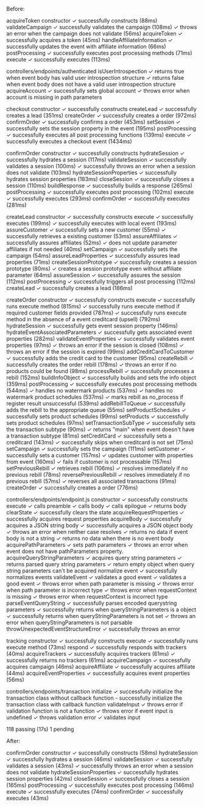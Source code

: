 Before:

  acquireToken
    constructor
      ✓ successfully constructs (88ms)
    validateCampaign
      ✓ successfully validates the campaign (108ms)
      ✓ throws an error when the campaign does not validate (56ms)
    acquireToken
      ✓ successfully acquires a token (45ms)
    handleAffiliateInformation
      ✓ successfully updates the event with affiliate information (66ms)
    postProcessing
      ✓ successfully executes post processing methods (71ms)
    execute
      ✓ successfully executes (113ms)

  controllers/endpoints/authenticated
    isUserIntrospection
      ✓ returns true when event body has valid user introspection structure
      ✓ returns false when event body does not have a valid user introspection structure
    acquireAccount
      ✓ successfully sets global account
      ✓ throws error when account is missing in path parameters

  checkout
    constructor
      ✓ successfully constructs
    createLead
      ✓ successfully creates a lead (351ms)
    createOrder
      ✓ successfully creates a order (972ms)
    confirmOrder
      ✓ successfully confirms a order (453ms)
    setSession
      ✓ successfully sets the session property in the event (195ms)
    postProcessing
      ✓ successfully executes all post processing functions (139ms)
    execute
      ✓ successfully executes a checkout event (1434ms)

  confirmOrder
    constructor
      ✓ successfully constructs
    hydrateSession
      ✓ successfully hydrates a session (117ms)
    validateSession
      ✓ successfully validates a session (100ms)
      ✓ successfully throws an error when a session does not validate (103ms)
    hydrateSessionProperties
      ✓ successfully hydrates session properties (183ms)
    closeSession
      ✓ successfully closes a session (110ms)
    buildResponse
      ✓ successfully builds a response (265ms)
    postProcessing
      ✓ successfully executes post processing (102ms)
    execute
      ✓ successfully executes (293ms)
    confirmOrder
      ✓ successfully executes (281ms)

  createLead
    constructor
      ✓ successfully constructs
    execute
      ✓ successfully executes (199ms)
      ✓ successfully executes with local event (193ms)
    assureCustomer
      ✓ successfully sets a new customer (55ms)
      ✓ successfully retrieves a existing customer (53ms)
    assureAffiliates
      ✓ successfully assures affiliates (52ms)
      ✓ does not update parameter affiliates if not needed (40ms)
    setCampaign
      ✓ successfully sets the campaign (54ms)
    assureLeadProperties
      ✓ successfully assures lead properties (71ms)
    createSessionPrototype
      ✓ successfully creates a session prototype (80ms)
      ✓ creates a session prototype even without affiliate parameter (64ms)
    assureSession
      ✓ successfully assures the session (112ms)
    postProcessing
      ✓ successfully triggers all post processing (112ms)
    createLead
      ✓ successfully creates a lead (186ms)

  createOrder
    constructor
      ✓ successfully constructs
    execute
      ✓ successfully runs execute method (815ms)
      ✓ successfully runs execute method if required customer fields provided (787ms)
      ✓ successfully runs execute method in the absence of a event creditcard (upsell) (792ms)
    hydrateSession
      ✓ successfully gets event session property (146ms)
    hydrateEventAssociatedParameters
      ✓ successfully gets associated event properties (282ms)
    validateEventProperties
      ✓ successfully validates event properties (97ms)
      ✓ throws an error if the session is closed (108ms)
      ✓ throws an error if the session is expired (99ms)
    addCreditCardToCustomer
      ✓ successfully adds the credit card to the customer (95ms)
    createRebill
      ✓ successfully creates the order rebill (178ms)
      ✓ throws an error if no products could be found (98ms)
    processRebill
      ✓ successfully processes a rebill (152ms)
    buildInfoObject
      ✓ successfully builds and sets the info object (359ms)
    postProcessing
      ✓ successfully executes post processing methods (544ms)
      ✓ handles no watermark products (537ms)
      ✓ handles no watermark product schedules (537ms)
      ✓ marks rebill as no_process if register result unsuccessful (539ms)
    addRebillToQueue
      ✓ successfully adds the rebill to the appropriate queue (55ms)
    setProductSchedules
      ✓ successfully sets product schedules (99ms)
    setProducts
      ✓ successfully sets product schedules (97ms)
    setTransactionSubType
      ✓ successfully sets the transaction subtype (90ms)
      ✓ returns "main" when event doesn't have a transaction subtype (81ms)
    setCreditCard
      ✓ successfully sets a creditcard (143ms)
      ✓ successfully skips when creditcard is not set (75ms)
    setCampaign
      ✓ successfully sets the campaign (111ms)
    setCustomer
      ✓ successfully sets a customer (157ms)
      ✓ updates customer with properties from event (160ms)
      ✓ fails if customer is not processable (157ms)
    setPreviousRebill
      ✓ retrieves rebill (106ms)
      ✓ resolves immediately if no previous rebill (78ms)
    reversePreviousRebill
      ✓ resolves immediately if no previous rebill (57ms)
      ✓ reverses all associated transactions (91ms)
    createOrder
      ✓ successfully creates a order (776ms)

  controllers/endpoints/endpoint.js
    constructor
      ✓ successfully constructs
    execute
      ✓ calls preamble
      ✓ calls body
      ✓ calls epilogue
      ✓ returns body
    clearState
      ✓ successfully clears the state
    acquireRequestProperties
      ✓ successfully acquires request properties
    acquireBody
      ✓ successfully acquires a JSON string body
      ✓ successfully acquires a JSON object body
      ✓ throws an error when neither case resolves
      ✓ returns no data if event body is not a string
      ✓ returns no data when there is no event body
    acquirePathParameters
      ✓ sets path parameters
      ✓ throws an error when event does not have pathParameters property.
    acquireQueryStringParameters
      ✓ acquires query string parameters
      ✓ returns parsed query string parameters
      ✓ return empty object when query string parameters can't be acquired
    normalize event
      ✓ successfully normalizes events
    validateEvent
      ✓ validates a good event
      ✓ validates a good event
      ✓ throws error when path parameter is missing
      ✓ throws error when path parameter is incorrect type
      ✓ throws error when requestContext is missing
      ✓ throws error when requestContext is incorrect type
    parseEventQueryString
      ✓ successfully parses encoded querystring parameters
      ✓ successfully returns when queryStringParameters is a object
      ✓ successfully returns when queryStringParameters is not set
      ✓ throws an error when queryStringParameters is not parsable
    throwUnexpectedEventStructureError
      ✓ successfully throws an error

  tracking
    constructor
      ✓ successfully constructs
    execute
      ✓ successfully runs execute method (73ms)
    respond
      ✓ successfully responds with trackers (40ms)
    acquireTrackers
      ✓ successfully acquires trackers (61ms)
      ✓ successfully returns no trackers (61ms)
    acquireCampaign
      ✓ successfully acquires campaign (46ms)
    acquireAffiliate
      ✓ successfully acquires affiliate (44ms)
    acquireEventProperties
      ✓ successfully acquires event properties (56ms)

  controllers/endpoints/transaction
    initialize
      ✓ successfully initialize the transaction class without callback function
      - successfully initialize the transaction class with callback function
    validateInput
      ✓ throws error if validation function is not a function
      ✓ throws error if event input is undefined
      ✓ throws validation error
      ✓ validates input


  118 passing (17s)
  1 pending

After:

  confirmOrder
    constructor
      ✓ successfully constructs (58ms)
    hydrateSession
      ✓ successfully hydrates a session (46ms)
    validateSession
      ✓ successfully validates a session (43ms)
      ✓ successfully throws an error when a session does not validate
    hydrateSessionProperties
      ✓ successfully hydrates session properties (42ms)
    closeSession
      ✓ successfully closes a session (165ms)
    postProcessing
      ✓ successfully executes post processing (146ms)
    execute
      ✓ successfully executes (74ms)
    confirmOrder
      ✓ successfully executes (43ms)
